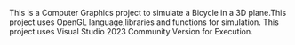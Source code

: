 This is a Computer Graphics project to simulate a Bicycle in a 3D plane.This project uses OpenGL language,libraries and functions for simulation.
This project uses Visual Studio 2023 Community Version for Execution.
